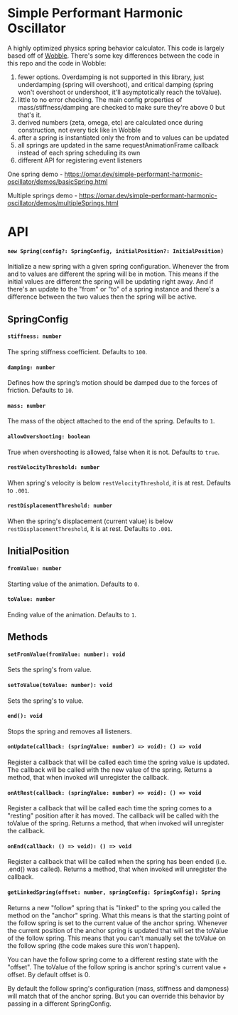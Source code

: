 # Simple Performant Harmonic Oscillator
A highly optimized physics spring behavior calculator. This code is largely based off of [Wobble](https://github.com/skevy/wobble). There's some key differences between the code in this repo and the code in Wobble:

1. fewer options. Overdamping is not supported in this library, just underdamping (spring will overshoot), and critical damping (spring won't overshoot or undershoot, it'll asymptotically reach the toValue).
2. little to no error checking. The main config properties of mass/stiffness/damping are checked to make sure they're above 0 but that's it.
3. derived numbers (zeta, omega, etc) are calculated once during construction, not every tick like in Wobble
4. after a spring is instantiated only the from and to values can be updated
5. all springs are updated in the same requestAnimationFrame callback instead of each spring scheduling its own
6. different API for registering event listeners

One spring demo - https://omar.dev/simple-performant-harmonic-oscillator/demos/basicSpring.html

Multiple springs demo - https://omar.dev/simple-performant-harmonic-oscillator/demos/multipleSprings.html

# API

#### `new Spring(config?: SpringConfig, initialPosition?: InitialPosition)`

Initialize a new spring with a given spring configuration. Whenever the from and to values are different the spring will be in motion. This means if the initial values
are different the spring will be updating right away. And if there's an update
to the "from" or "to" of a spring instance and there's a difference between the two values then the spring will be active.

## SpringConfig

#### `stiffness: number`

The spring stiffness coefficient. Defaults to `100`.

#### `damping: number`

Defines how the spring’s motion should be damped due to the forces of friction. Defaults to `10`.

#### `mass: number`

The mass of the object attached to the end of the spring. Defaults to `1`.

#### `allowOvershooting: boolean`

True when overshooting is allowed, false when it is not. Defaults to `true`.

#### `restVelocityThreshold: number`

When spring's velocity is below `restVelocityThreshold`, it is at rest. Defaults to `.001`.

#### `restDisplacementThreshold: number`

When the spring's displacement (current value) is below `restDisplacementThreshold`, it is at rest. Defaults to `.001`.

## InitialPosition

#### `fromValue: number`

Starting value of the animation. Defaults to `0`.

#### `toValue: number`

Ending value of the animation. Defaults to `1`.


## Methods

#### `setFromValue(fromValue: number): void`

Sets the spring's from value.

#### `setToValue(toValue: number): void`

Sets the spring's to value.

#### `end(): void`

Stops the spring and removes all listeners.

#### `onUpdate(callback: (springValue: number) => void): () => void`

Register a callback that will be called each time the spring value is updated. The callback will be called with the new value of the spring. Returns a method, that when invoked will unregister the callback.

#### `onAtRest(callback: (springValue: number) => void): () => void`

Register a callback that will be called each time the spring comes to a "resting" position after it has moved. The callback will be called with the toValue of the spring. Returns a method, that when invoked will unregister the callback.

#### `onEnd(callback: () => void): () => void`

Register a callback that will be called when the spring has been ended (i.e. .end() was called).  Returns a method, that when invoked will unregister the callback.

#### `getLinkedSpring(offset: number, springConfig: SpringConfig): Spring`

Returns a new "follow" spring that is "linked" to the spring you called the method on the "anchor" spring. What this means is that the starting point of the follow spring is set to the current value of the anchor spring. Whenever the current position of the anchor spring is updated that will set the toValue of the follow spring. This means that you can't manually set the toValue on the follow spring (the code makes sure this won't happen). 

You can have the follow spring come to a different resting state with the "offset". The toValue of the follow spring is anchor spring's current value + offset. By default offset is 0.

By default the follow spring's configuration (mass, stiffness and dampness) will match that of the anchor spring. But you can override this behavior by passing in a different SpringConfig.
